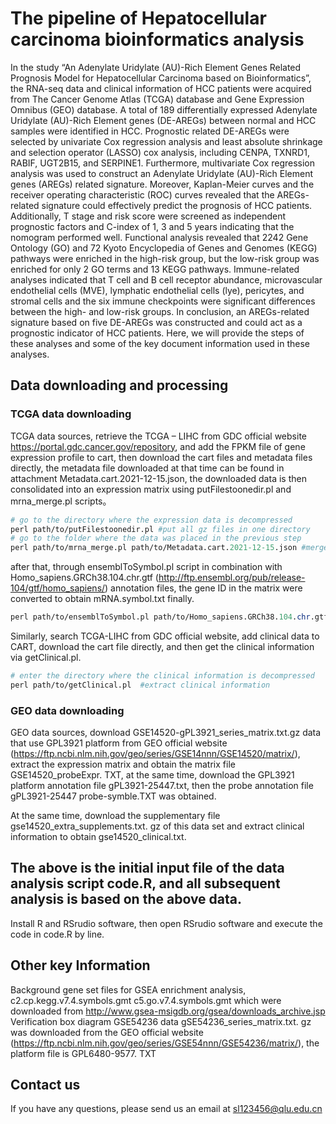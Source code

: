 # The pipeline of Hepatocellular carcinoma bioinformatics analysis 

In the study “An Adenylate Uridylate (AU)-Rich Element Genes Related Prognosis Model for Hepatocellular Carcinoma based on Bioinformatics”, the RNA-seq data and clinical information of HCC patients were acquired from The Cancer Genome Atlas (TCGA) database and Gene Expression Omnibus (GEO) database. A total of 189 differentially expressed Adenylate Uridylate (AU)-Rich Element genes (DE-AREGs) between normal and HCC samples were identified in HCC. Prognostic related DE-AREGs were selected by univariate Cox regression analysis and least absolute shrinkage and selection operator (LASSO) cox analysis, including CENPA, TXNRD1, RABIF, UGT2B15, and SERPINE1. Furthermore, multivariate Cox regression analysis was used to construct an Adenylate Uridylate (AU)-Rich Element genes (AREGs) related signature. Moreover, Kaplan-Meier curves and the receiver operating characteristic (ROC) curves revealed that the AREGs-related signature could effectively predict the prognosis of HCC patients. Additionally, T stage and risk score were screened as independent prognostic factors and C-index of 1, 3 and 5 years indicating that the nomogram performed well. Functional analysis revealed that 2242 Gene Ontology (GO) and 72 Kyoto Encyclopedia of Genes and Genomes (KEGG) pathways were enriched in the high-risk group, but the low-risk group was enriched for only 2 GO terms and 13 KEGG pathways. Immune-related analyses indicated that T cell and B cell receptor abundance, microvascular endothelial cells (MVE), lymphatic endothelial cells (lye), pericytes, and stromal cells and the six immune checkpoints were significant differences between the high- and low-risk groups. In conclusion, an AREGs-related signature based on five DE-AREGs was constructed and could act as a prognostic indicator of HCC patients.
Here, we will provide the steps of these analyses and some of the key document information used in these analyses.

## Data downloading and processing

### TCGA data downloading

TCGA data sources, retrieve the TCGA – LIHC from GDC official website https://portal.gdc.cancer.gov/repository, and add the FPKM file of gene expression profile to cart, then download the cart files and metadata files directly, the metadata file downloaded at that time can be found in attachment Metadata.cart.2021-12-15.json, the downloaded data is then consolidated into an expression matrix using putFilestoonedir.pl and mrna_merge.pl scripts。

``` perl
# go to the directory where the expression data is decompressed
perl path/to/putFilestoonedir.pl #put all gz files in one directory
# go to the folder where the data was placed in the previous step
perl path/to/mrna_merge.pl path/to/Metadata.cart.2021-12-15.json #merge the expression data of a single sample into a matrix
```

after that, through ensemblToSymbol.pl script in combination with Homo_sapiens.GRCh38.104.chr.gtf (http://ftp.ensembl.org/pub/release-104/gtf/homo_sapiens/) annotation files, the gene ID in the matrix were converted to obtain mRNA.symbol.txt finally. 

``` perl
perl path/to/ensemblToSymbol.pl path/to/Homo_sapiens.GRCh38.104.chr.gtf path/to/ensemblmatrix.txt path/to/symbolmatrix.txt #convert ID
```

Similarly, search TCGA-LIHC from GDC official website, add clinical data to CART, download the cart file directly, and then get the clinical information via getClinical.pl.

``` perl
# enter the directory where the clinical information is decompressed
perl path/to/getClinical.pl  #extract clinical information
```

### GEO data downloading

GEO data sources, download GSE14520-gPL3921_series_matrix.txt.gz data that use GPL3921 platform from GEO official website (https://ftp.ncbi.nlm.nih.gov/geo/series/GSE14nnn/GSE14520/matrix/), extract the expression matrix and obtain the matrix file GSE14520_probeExpr. TXT, at the same time, download the GPL3921 platform annotation file gPL3921-25447.txt, then the probe annotation file gPL3921-25447 probe-symble.TXT was obtained. 

At the same time, download the supplementary file gse14520_extra_supplements.txt. gz of this data set and extract clinical information to obtain gse14520_clinical.txt.

## The above is the initial input file of the data analysis script code.R, and all subsequent analysis is based on the above data.

Install R and RSrudio software, then open RSrudio software and execute the code in code.R by line.

## Other key Information

Background gene set files for GSEA enrichment analysis, c2.cp.kegg.v7.4.symbols.gmt c5.go.v7.4.symbols.gmt which were downloaded from http://www.gsea-msigdb.org/gsea/downloads_archive.jsp Verification box diagram GSE54236 data gSE54236_series_matrix.txt. gz was downloaded from the GEO official website (https://ftp.ncbi.nlm.nih.gov/geo/series/GSE54nnn/GSE54236/matrix/), the platform file is GPL6480-9577. TXT

## Contact us

If you have any questions, please send us an email at sl123456@qlu.edu.cn
